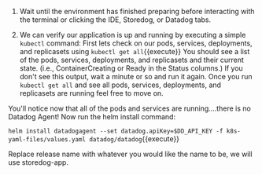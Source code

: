 1. Wait until the environment has finished preparing before interacting with the terminal or clicking the IDE, Storedog, or Datadog tabs.

1. We can verify our application is up and running by executing a simple `kubectl` command:
First lets check on our pods, services, deployments, and replicasets using `kubectl get all`{{execute}}
You should see a list of the pods, services, deployments, and replicasets and their current state. (i.e., ContainerCreating or Ready in the Status columns.) If you don't see this output, wait a minute or so and run it again. Once you run `kubectl get all` and see all pods, services, deployments, and replicasets are running feel free to move on.

You'll notice now that all of the pods and services are running....there is no Datadog Agent! Now run the helm install command: 

`helm install datadogagent --set datadog.apiKey=$DD_API_KEY -f k8s-yaml-files/values.yaml datadog/datadog`{{execute}}

Replace release name with whatever you would like the name to be, we will use storedog-app.




